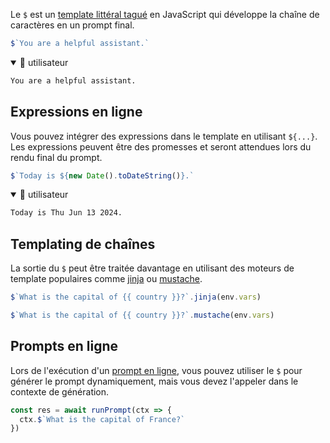 Le `$` est un [template littéral tagué](https://developer.mozilla.org/en-US/docs/Web/JavaScript/Reference/Template_literals#tagged_templates) en JavaScript qui développe la chaîne de caractères en un prompt final.

```js title="example.genai.mjs" assistant=false user=true
$`You are a helpful assistant.`
```

<details open>
  <summary>👤 utilisateur</summary>

  ```markdown wrap
  You are a helpful assistant.
  ```
</details>

## Expressions en ligne

Vous pouvez intégrer des expressions dans le template en utilisant `${...}`. Les expressions peuvent être des promesses et seront attendues lors du rendu final du prompt.

```js title="example.genai.mjs" assistant=false user=true
$`Today is ${new Date().toDateString()}.`
```

<details open>
  <summary>👤 utilisateur</summary>

  ```markdown wrap
  Today is Thu Jun 13 2024.
  ```
</details>

## Templating de chaînes

La sortie du `$` peut être traitée davantage en utilisant des moteurs de template populaires comme [jinja](https://www.npmjs.com/package/@huggingface/jinja) ou [mustache](https://mustache.github.io/).

```js "jinja"
$`What is the capital of {{ country }}?`.jinja(env.vars)
```

```js "mustache"
$`What is the capital of {{ country }}?`.mustache(env.vars)
```

## Prompts en ligne

Lors de l'exécution d'un [prompt en ligne](../../../reference/reference/scripts/inline-prompts/), vous pouvez utiliser le `$` pour générer le prompt dynamiquement, mais vous devez l'appeler dans le contexte de génération.

```js title="example.genai.mjs" "ctx.$"
const res = await runPrompt(ctx => {
  ctx.$`What is the capital of France?`
})
```